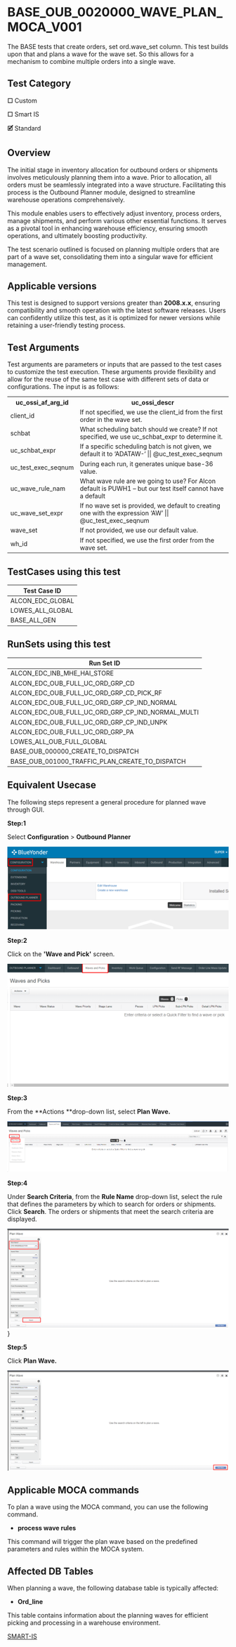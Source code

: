 # **BASE_OUB_0020000_WAVE_PLAN_MOCA_V001**


<!-- SMART_DOC_GEN_TEST_DESCR - Start -->
The BASE tests that create orders, set ord.wave_set column.  This test builds upon that and plans a wave for the wave set.  So this allows for a mechanism to combine multiple orders into a single wave.
<!-- SMART_DOC_GEN_TEST_DESCR - End -->

## **Test Category**

**☐** Custom

**☐** Smart IS

**🗹** Standard

## **Overview**
The initial stage in inventory allocation for outbound orders or
shipments involves meticulously planning them into a wave. Prior to
allocation, all orders must be seamlessly integrated into a wave
structure. Facilitating this process is the Outbound Planner module,
designed to streamline warehouse operations comprehensively.

This module enables users to effectively adjust inventory, process
orders, manage shipments, and perform various other essential functions.
It serves as a pivotal tool in enhancing warehouse efficiency, ensuring
smooth operations, and ultimately boosting productivity.

The test scenario outlined is focused on planning multiple orders that
are part of a wave set, consolidating them into a singular wave for
efficient management.

## **Applicable versions**

This test is designed to support versions greater than **2008.x.x**,
ensuring compatibility and smooth operation with the latest software
releases. Users can confidently utilize this test, as it is optimized
for newer versions while retaining a user-friendly testing process.


## **Test Arguments**

Test arguments are parameters or inputs that are passed to the test
cases to customize the test execution. These arguments provide
flexibility and allow for the reuse of the same test case with different
sets of data or configurations. The input is as follows:


<!-- SMART_DOC_GEN_TEST_ARG - Start -->
<table>
<tr><th>uc_ossi_af_arg_id</th><th>uc_ossi_descr</th></tr>
<tr><td>client_id</td><td>If not specified, we use the client_id from the first order in the wave set.</td></tr>
<tr><td>schbat</td><td>What scheduling batch should we create? If not specified, we use uc_schbat_expr to determine it.</td></tr>
<tr><td>uc_schbat_expr</td><td>If a specific scheduling batch is not given, we default it to ‘ADATAW-‘ || @uc_test_exec_seqnum</td></tr>
<tr><td>uc_test_exec_seqnum</td><td>During each run, it generates unique base-36 value.</td></tr>
<tr><td>uc_wave_rule_nam</td><td>What wave rule are we going to use? For Alcon default is PUWH1 – but our test itself cannot have a default</td></tr>
<tr><td>uc_wave_set_expr</td><td>If no wave set is provided, we default to creating one with the expression ‘AW’ || @uc_test_exec_seqnum</td></tr>
<tr><td>wave_set</td><td>If not provided, we use our default value.</td></tr>
<tr><td>wh_id</td><td>If not specified, we use the first order from the wave set.</td></tr>
</table>
<!-- SMART_DOC_GEN_TEST_ARG - End -->

## **TestCases using this test**


<!-- SMART_DOC_GEN_TEST_CASE_USING_THIS - Start -->
| Test Case ID |
| ------------ |
| ALCON_EDC_GLOBAL |
| LOWES_ALL_GLOBAL |
| BASE_ALL_GEN |

<!-- SMART_DOC_GEN_TEST_CASE_USING_THIS - End -->

## **RunSets using this test**


<!-- SMART_DOC_GEN_RUN_SET_USING_THIS - Start -->
| Run Set ID |
| ---------- |
| ALCON_EDC_INB_MHE_HAI_STORE |
| ALCON_EDC_OUB_FULL_UC_ORD_GRP_CD |
| ALCON_EDC_OUB_FULL_UC_ORD_GRP_CD_PICK_RF |
| ALCON_EDC_OUB_FULL_UC_ORD_GRP_CP_IND_NORMAL |
| ALCON_EDC_OUB_FULL_UC_ORD_GRP_CP_IND_NORMAL_MULTI |
| ALCON_EDC_OUB_FULL_UC_ORD_GRP_CP_IND_UNPK |
| ALCON_EDC_OUB_FULL_UC_ORD_GRP_PA |
| LOWES_ALL_OUB_FULL_GLOBAL |
| BASE_OUB_000000_CREATE_TO_DISPATCH |
| BASE_OUB_001000_TRAFFIC_PLAN_CREATE_TO_DISPATCH |

<!-- SMART_DOC_GEN_RUN_SET_USING_THIS - End -->

## **Equivalent Usecase**

The following steps represent a general procedure for planned wave
through GUI.

**Step:1**

Select **Configuration** \> **Outbound Planner**

![](BASE_OUB_0020000_WAVE_PLAN_MOCA_V001/image1.png)

**Step:2**

Click on the **\'Wave and Pick\'** screen.

![](BASE_OUB_0020000_WAVE_PLAN_MOCA_V001/image2.png)

**Step:3**

From the **Actions **drop-down list, select **Plan Wave.**

![](BASE_OUB_0020000_WAVE_PLAN_MOCA_V001/image3.png)

**Step:4**

Under **Search Criteria**, from the **Rule Name** drop-down list, select
the rule that defines the parameters by which to search for orders or
shipments. Click **Search**. The orders or shipments that meet the
search criteria are displayed.

![](BASE_OUB_0020000_WAVE_PLAN_MOCA_V001/image4.png)}

**Step:5**

Click **Plan Wave.**

![](BASE_OUB_0020000_WAVE_PLAN_MOCA_V001/image5.png)

## **Applicable MOCA commands**

To plan a wave using the MOCA command, you can use the following
command.

-  **process wave rules**

This command will trigger the plan wave based on the predefined
parameters and rules within the MOCA system.

## **Affected DB Tables**
When planning a wave, the following database table is typically
affected:

-   **Ord_line**

This table contains information about the planning waves for efficient
picking and processing in a warehouse environment.


[SMART-IS](https://www.smart-is.pk) 




